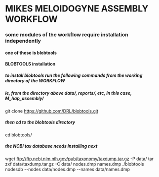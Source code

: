 # MIKES MELOIDOGYNE ASSEMBLY WORKFLOW



### some modules of the workflow require installation independently


#### one of these is blobtools


#### BLOBTOOLS installation

##### to install blobtools run the following commands from the working directory of the WORKFLOW
##### ie, from the directory above data/, reports/, etc, in this case, M_hap_assembly/

git clone https://github.com/DRL/blobtools.git

##### then cd to the blobtools directory

cd blobtools/

##### the NCBI tax database needs installing next

wget ftp://ftp.ncbi.nlm.nih.gov/pub/taxonomy/taxdump.tar.gz -P data/
tar zxf data/taxdump.tar.gz -C data/ nodes.dmp names.dmp
./blobtools nodesdb --nodes data/nodes.dmp --names data/names.dmp


